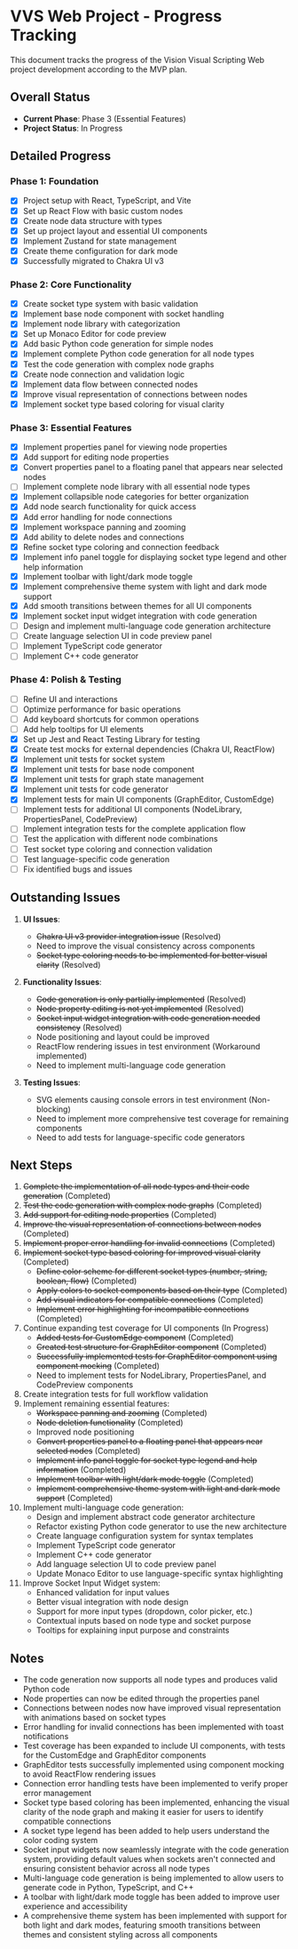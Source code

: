 # VVS Web Project - Progress Tracking

This document tracks the progress of the Vision Visual Scripting Web project development according to the MVP plan.

## Overall Status

- **Current Phase**: Phase 3 (Essential Features)
- **Project Status**: In Progress

## Detailed Progress

### Phase 1: Foundation
- [x] Project setup with React, TypeScript, and Vite
- [x] Set up React Flow with basic custom nodes
- [x] Create node data structure with types
- [x] Set up project layout and essential UI components
- [x] Implement Zustand for state management
- [x] Create theme configuration for dark mode
- [x] Successfully migrated to Chakra UI v3

### Phase 2: Core Functionality
- [x] Create socket type system with basic validation
- [x] Implement base node component with socket handling
- [x] Implement node library with categorization
- [x] Set up Monaco Editor for code preview
- [x] Add basic Python code generation for simple nodes
- [x] Implement complete Python code generation for all node types
- [x] Test the code generation with complex node graphs
- [x] Create node connection and validation logic
- [x] Implement data flow between connected nodes
- [x] Improve visual representation of connections between nodes
- [x] Implement socket type based coloring for visual clarity

### Phase 3: Essential Features
- [x] Implement properties panel for viewing node properties
- [x] Add support for editing node properties
- [x] Convert properties panel to a floating panel that appears near selected nodes
- [ ] Implement complete node library with all essential node types
- [x] Implement collapsible node categories for better organization
- [x] Add node search functionality for quick access
- [x] Add error handling for node connections
- [x] Implement workspace panning and zooming
- [x] Add ability to delete nodes and connections
- [x] Refine socket type coloring and connection feedback
- [x] Implement info panel toggle for displaying socket type legend and other help information
- [x] Implement toolbar with light/dark mode toggle
- [x] Implement comprehensive theme system with light and dark mode support
- [x] Add smooth transitions between themes for all UI components
- [x] Implement socket input widget integration with code generation
- [ ] Design and implement multi-language code generation architecture
- [ ] Create language selection UI in code preview panel
- [ ] Implement TypeScript code generator
- [ ] Implement C++ code generator

### Phase 4: Polish & Testing
- [ ] Refine UI and interactions
- [ ] Optimize performance for basic operations
- [ ] Add keyboard shortcuts for common operations
- [ ] Add help tooltips for UI elements
- [x] Set up Jest and React Testing Library for testing
- [x] Create test mocks for external dependencies (Chakra UI, ReactFlow)
- [x] Implement unit tests for socket system
- [x] Implement unit tests for base node component
- [x] Implement unit tests for graph state management
- [x] Implement unit tests for code generator
- [x] Implement tests for main UI components (GraphEditor, CustomEdge)
- [ ] Implement tests for additional UI components (NodeLibrary, PropertiesPanel, CodePreview)
- [ ] Implement integration tests for the complete application flow
- [ ] Test the application with different node combinations
- [ ] Test socket type coloring and connection validation
- [ ] Test language-specific code generation
- [ ] Fix identified bugs and issues

## Outstanding Issues

1. **UI Issues**:
   - ~~Chakra UI v3 provider integration issue~~ (Resolved)
   - Need to improve the visual consistency across components
   - ~~Socket type coloring needs to be implemented for better visual clarity~~ (Resolved)

2. **Functionality Issues**:
   - ~~Code generation is only partially implemented~~ (Resolved)
   - ~~Node property editing is not yet implemented~~ (Resolved)
   - ~~Socket input widget integration with code generation needed consistency~~ (Resolved)
   - Node positioning and layout could be improved
   - ReactFlow rendering issues in test environment (Workaround implemented)
   - Need to implement multi-language code generation

3. **Testing Issues**:
   - SVG elements causing console errors in test environment (Non-blocking)
   - Need to implement more comprehensive test coverage for remaining components
   - Need to add tests for language-specific code generators

## Next Steps

1. ~~Complete the implementation of all node types and their code generation~~ (Completed)
2. ~~Test the code generation with complex node graphs~~ (Completed)
3. ~~Add support for editing node properties~~ (Completed)
4. ~~Improve the visual representation of connections between nodes~~ (Completed)
5. ~~Implement proper error handling for invalid connections~~ (Completed)
6. ~~Implement socket type based coloring for improved visual clarity~~ (Completed)
   - ~~Define color scheme for different socket types (number, string, boolean, flow)~~ (Completed)
   - ~~Apply colors to socket components based on their type~~ (Completed)
   - ~~Add visual indicators for compatible connections~~ (Completed)
   - ~~Implement error highlighting for incompatible connections~~ (Completed)
7. Continue expanding test coverage for UI components (In Progress)
   - ~~Added tests for CustomEdge component~~ (Completed)
   - ~~Created test structure for GraphEditor component~~ (Completed)
   - ~~Successfully implemented tests for GraphEditor component using component mocking~~ (Completed)
   - Need to implement tests for NodeLibrary, PropertiesPanel, and CodePreview components
8. Create integration tests for full workflow validation
9. Implement remaining essential features:
   - ~~Workspace panning and zooming~~ (Completed)
   - ~~Node deletion functionality~~ (Completed)
   - Improved node positioning
   - ~~Convert properties panel to a floating panel that appears near selected nodes~~ (Completed)
   - ~~Implement info panel toggle for socket type legend and help information~~ (Completed)
   - ~~Implement toolbar with light/dark mode toggle~~ (Completed)
   - ~~Implement comprehensive theme system with light and dark mode support~~ (Completed)
10. Implement multi-language code generation:
    - Design and implement abstract code generator architecture
    - Refactor existing Python code generator to use the new architecture
    - Create language configuration system for syntax templates
    - Implement TypeScript code generator
    - Implement C++ code generator
    - Add language selection UI to code preview panel
    - Update Monaco Editor to use language-specific syntax highlighting
11. Improve Socket Input Widget system:
    - Enhanced validation for input values
    - Better visual integration with node design
    - Support for more input types (dropdown, color picker, etc.)
    - Contextual inputs based on node type and socket purpose
    - Tooltips for explaining input purpose and constraints

## Notes
- The code generation now supports all node types and produces valid Python code
- Node properties can now be edited through the properties panel
- Connections between nodes now have improved visual representation with animations based on socket types
- Error handling for invalid connections has been implemented with toast notifications
- Test coverage has been expanded to include UI components, with tests for the CustomEdge and GraphEditor components
- GraphEditor tests successfully implemented using component mocking to avoid ReactFlow rendering issues
- Connection error handling tests have been implemented to verify proper error management
- Socket type based coloring has been implemented, enhancing the visual clarity of the node graph and making it easier for users to identify compatible connections
- A socket type legend has been added to help users understand the color coding system
- Socket input widgets now seamlessly integrate with the code generation system, providing default values when sockets aren't connected and ensuring consistent behavior across all node types
- Multi-language code generation is being implemented to allow users to generate code in Python, TypeScript, and C++
- A toolbar with light/dark mode toggle has been added to improve user experience and accessibility
- A comprehensive theme system has been implemented with support for both light and dark modes, featuring smooth transitions between themes and consistent styling across all components

